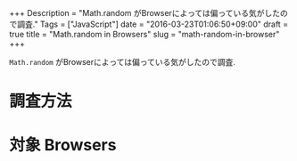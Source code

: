 +++
Description = "Math.random がBrowserによっては偏っている気がしたので調査."
Tags = ["JavaScript"]
date = "2016-03-23T01:06:50+09:00"
draft = true
title = "Math.random in Browsers"
slug = "math-random-in-browser"
+++

`Math.random` がBrowserによっては偏っている気がしたので調査.

<!--more-->

# 調査方法
# 対象 Browsers
